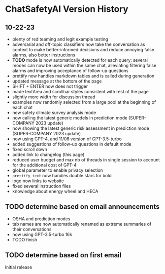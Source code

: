 # ChatSafetyAI Version History

## 10-22-23
- plenty of red teaming and legit example testing
- adversarial and off-topic classifiers now take the conversation as context to make better-informed decisions and reduce annoying false alarms, also better instructions
- **TODO** mode is now automatically detected for each query: several modes can now be used within the same chat, alleviating filtering false alarms and improving acceptance of follow-up questions
- prettify now handles markdown tables and is called during generation
- updated message at the bottom of the page
- SHIFT + ENTER now does not trigger
- made textArea and scrollbar styles consistent with rest of the page
- slightly more width for discussion thread
- examples now randomly selected from a large pool at the beginning of each chat
- new safety climate survey analysis mode
- now calling the latest generic models in prediction mode (SUPER-COMPANY 2023 update)
- now showing the latest generic risk assessment in prediction mode (SUPER-COMPANY 2023 update)
- now using GPT-4, and 11/06 version of GPT-3.5-turbo
- added suggestions of follow-up questions in default mode
- fixed scroll down
- added link to changelog (this page)
- reduced user budget and max nb of threads in single session to account for the additional cost of GPT-4
- global parameter to enable privacy selection
- `prettify_text` now handles double stars for bold
- logo now links to website
- fixed several instruction files
- knowledge about energy wheel and HECA 

## TODO determine based on email announcements
- OSHA and prediction modes
- tab names are now automatically renamed as extreme summaries of their conversations
- now using GPT-3.5-turbo 16k
- TODO finish

## TODO determine based on first email
Initial release

